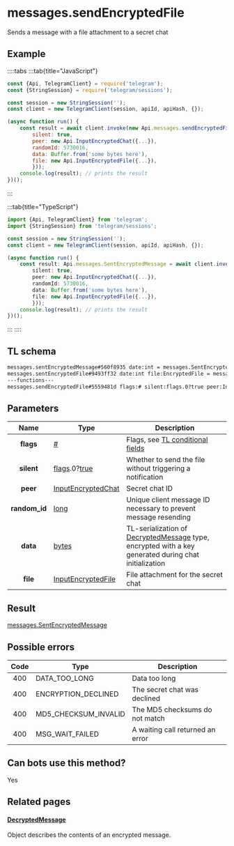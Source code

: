# messages.sendEncryptedFile

Sends a message with a file attachment to a secret chat

## Example

::::tabs
:::tab{title="JavaScript"}

```js
const {Api, TelegramClient} = require('telegram');
const {StringSession} = require('telegram/sessions');

const session = new StringSession('');
const client = new TelegramClient(session, apiId, apiHash, {});

(async function run() {
    const result = await client.invoke(new Api.messages.sendEncryptedFile({
		silent: true,
		peer: new Api.InputEncryptedChat({...}),
		randomId: 5730016,
		data: Buffer.from('some bytes here'),
		file: new Api.InputEncryptedFile({...}),
		}));
    console.log(result); // prints the result
})();
```

:::

:::tab{title="TypeScript"}

```ts
import {Api, TelegramClient} from 'telegram';
import {StringSession} from 'telegram/sessions';

const session = new StringSession('');
const client = new TelegramClient(session, apiId, apiHash, {});

(async function run() {
    const result: Api.messages.SentEncryptedMessage = await client.invoke(new Api.messages.sendEncryptedFile({
		silent: true,
		peer: new Api.InputEncryptedChat({...}),
		randomId: 5730016,
		data: Buffer.from('some bytes here'),
		file: new Api.InputEncryptedFile({...}),
		}));
    console.log(result); // prints the result
})();
```

:::
::::

## TL schema

```txt
messages.sentEncryptedMessage#560f8935 date:int = messages.SentEncryptedMessage;
messages.sentEncryptedFile#9493ff32 date:int file:EncryptedFile = messages.SentEncryptedMessage;
---functions---
messages.sendEncryptedFile#5559481d flags:# silent:flags.0?true peer:InputEncryptedChat random_id:long data:bytes file:InputEncryptedFile = messages.SentEncryptedMessage;
```

## Parameters

|     Name      | Type                                                                                                                              | Description                                                                                                                                             |
| :-----------: | --------------------------------------------------------------------------------------------------------------------------------- | ------------------------------------------------------------------------------------------------------------------------------------------------------- |
|   **flags**   | [#](https://core.telegram.org/type/%23)                                                                                           | Flags, see [TL conditional fields](https://core.telegram.org/mtproto/TL-combinators#conditional-fields)                                                 |
|  **silent**   | [flags](https://core.telegram.org/mtproto/TL-combinators#conditional-fields).0?[true](https://core.telegram.org/constructor/true) | Whether to send the file without triggering a notification                                                                                              |
|   **peer**    | [InputEncryptedChat](https://core.telegram.org/type/InputEncryptedChat)                                                           | Secret chat ID                                                                                                                                          |
| **random_id** | [long](https://core.telegram.org/type/long)                                                                                       | Unique client message ID necessary to prevent message resending                                                                                         |
|   **data**    | [bytes](https://core.telegram.org/type/bytes)                                                                                     | TL-serialization of [DecryptedMessage](https://core.telegram.org/type/DecryptedMessage) type, encrypted with a key generated during chat initialization |
|   **file**    | [InputEncryptedFile](https://core.telegram.org/type/InputEncryptedFile)                                                           | File attachment for the secret chat                                                                                                                     |

## Result

[messages.SentEncryptedMessage](https://core.telegram.org/type/messages.SentEncryptedMessage)

## Possible errors

| Code | Type                 | Description                      |
| :--: | -------------------- | -------------------------------- |
| 400  | DATA_TOO_LONG        | Data too long                    |
| 400  | ENCRYPTION_DECLINED  | The secret chat was declined     |
| 400  | MD5_CHECKSUM_INVALID | The MD5 checksums do not match   |
| 400  | MSG_WAIT_FAILED      | A waiting call returned an error |

## Can bots use this method?

Yes

## Related pages

#### [DecryptedMessage](https://core.telegram.org/type/DecryptedMessage)

Object describes the contents of an encrypted message.
